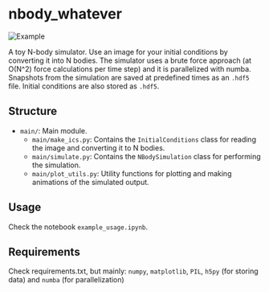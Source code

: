 # nbody_whatever

![Example](example.gif)

A toy N-body simulator. Use an image for your initial conditions by converting it into N bodies. The simulator uses a brute force approach (at O(N^2) force calculations per time step) and it is parallelized with numba. Snapshots from the simulation are saved at predefined times as an `.hdf5` file. Initial conditions are also stored as `.hdf5`. 

## Structure

- `main/`: Main module.
    - `main/make_ics.py`: Contains the `InitialConditions` class for reading the image and converting it to N bodies. 
    - `main/simulate.py`: Contains the `NBodySimulation` class for performing the simulation.
    - `main/plot_utils.py`: Utility functions for plotting and making animations of the simulated output. 


## Usage

Check the notebook `example_usage.ipynb`.

## Requirements

Check requirements.txt, but mainly: `numpy`, `matplotlib`, `PIL`, `h5py` (for storing data) and `numba` (for parallelization) 

